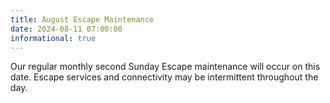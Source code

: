 ```yaml
---
title: August Escape Maintenance 
date: 2024-08-11 07:00:00
informational: true
---
```


Our regular monthly second Sunday Escape maintenance will occur on this date. Escape services and connectivity may be intermittent throughout the day.
